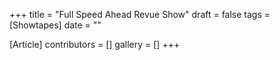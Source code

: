 +++
title = "Full Speed Ahead Revue Show"
draft = false
tags = [Showtapes]
date = ""

[Article]
contributors = []
gallery = []
+++